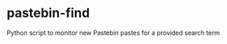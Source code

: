 pastebin-find
=============

Python script to monitor new Pastebin pastes for a provided search term